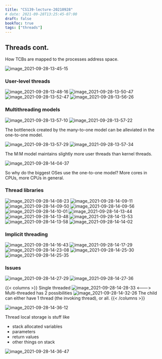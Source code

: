 ```yaml
---
title: "CS139-lecture-20210928"
# date: 2021-09-28T13:25:45-07:00
draft: false
bookToc: true
tags: ["threads"]
---
```


## Threads cont.

How TCBs are mapped to the processes address space.

![image_2021-09-28-13-45-15](/notes/image_2021-09-28-13-45-15.png)

### User-level threads

![image_2021-09-28-13-48-16](/notes/image_2021-09-28-13-48-16.png)
![image_2021-09-28-13-50-47](/notes/image_2021-09-28-13-50-47.png)
![image_2021-09-28-13-52-47](/notes/image_2021-09-28-13-52-47.png)
![image_2021-09-28-13-56-26](/notes/image_2021-09-28-13-56-26.png)

### Multithreading models

![image_2021-09-28-13-57-10](/notes/image_2021-09-28-13-57-10.png)
![image_2021-09-28-13-57-22](/notes/image_2021-09-28-13-57-22.png)

The bottleneck created by the many-to-one model can be alleviated in the one-to-one model.

![image_2021-09-28-13-57-29](/notes/image_2021-09-28-13-57-29.png)
![image_2021-09-28-13-57-34](/notes/image_2021-09-28-13-57-34.png)

The M:M model maintains slightly more user threads than kernel threads.

![image_2021-09-28-14-04-37](/notes/image_2021-09-28-14-04-37.png)

So why do the biggest OSes use the one-to-one model?
More cores in CPUs, more CPUs in general.

### Thread libraries

![image_2021-09-28-14-08-23](/notes/image_2021-09-28-14-08-23.png)
![image_2021-09-28-14-09-11](/notes/image_2021-09-28-14-09-11.png)
![image_2021-09-28-14-09-50](/notes/image_2021-09-28-14-09-50.png)
![image_2021-09-28-14-09-56](/notes/image_2021-09-28-14-09-56.png)
![image_2021-09-28-14-10-01](/notes/image_2021-09-28-14-10-01.png)
![image_2021-09-28-14-13-44](/notes/image_2021-09-28-14-13-44.png)
![image_2021-09-28-14-13-48](/notes/image_2021-09-28-14-13-48.png)
![image_2021-09-28-14-13-53](/notes/image_2021-09-28-14-13-53.png)
![image_2021-09-28-14-13-58](/notes/image_2021-09-28-14-13-58.png)
![image_2021-09-28-14-14-02](/notes/image_2021-09-28-14-14-02.png)

### Implicit threading

![image_2021-09-28-14-16-43](/notes/image_2021-09-28-14-16-43.png)
![image_2021-09-28-14-17-29](/notes/image_2021-09-28-14-17-29.png)
![image_2021-09-28-14-23-08](/notes/image_2021-09-28-14-23-08.png)
![image_2021-09-28-14-25-30](/notes/image_2021-09-28-14-25-30.png)
![image_2021-09-28-14-25-35](/notes/image_2021-09-28-14-25-35.png)

### Issues

![image_2021-09-28-14-27-29](/notes/image_2021-09-28-14-27-29.png)
![image_2021-09-28-14-27-36](/notes/image_2021-09-28-14-27-36.png)

{{< columns >}}
Single threaded
![image_2021-09-28-14-28-33](/notes/image_2021-09-28-14-28-33.png)
<--->
Multi-threaded has 2 possibilities
![image_2021-09-28-14-32-26](/notes/image_2021-09-28-14-32-26.png)
The child can either have 1 thread (the invoking thread), or all.
{{< /columns >}}

![image_2021-09-28-14-36-12](/notes/image_2021-09-28-14-36-12.png)

Thread local storage is stuff like
- stack allocated variables
- parameters
- return values
- other things on stack

![image_2021-09-28-14-36-47](/notes/image_2021-09-28-14-36-47.png)

